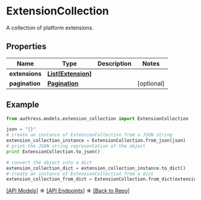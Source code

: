 # ExtensionCollection

A collection of platform extensions.

## Properties
Name | Type | Description | Notes
------------ | ------------- | ------------- | -------------
**extensions** | [**List[Extension]**](Extension.md) |  | 
**pagination** | [**Pagination**](Pagination.md) |  | [optional] 

## Example

```python
from authress.models.extension_collection import ExtensionCollection

json = "{}"
# create an instance of ExtensionCollection from a JSON string
extension_collection_instance = ExtensionCollection.from_json(json)
# print the JSON string representation of the object
print ExtensionCollection.to_json()

# convert the object into a dict
extension_collection_dict = extension_collection_instance.to_dict()
# create an instance of ExtensionCollection from a dict
extension_collection_from_dict = ExtensionCollection.from_dict(extension_collection_dict)
```
[[API Models]](./README.md#documentation-for-models) ☆ [[API Endpoints]](./README.md#documentation-for-api-endpoints) ☆ [[Back to Repo]](../README.md)


